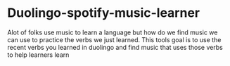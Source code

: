# Duolingo-spotify-music-learner
Alot of folks use music to learn a language but how do we find music we can use to practice the verbs we just learned. This tools goal is to use the recent verbs you learned in duolingo and find music that uses those verbs to help learners learn
